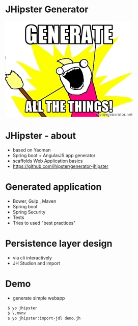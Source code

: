 # JHipster Generator
<img src="generate.jpg"/>


# JHipster - about
- based on Yaoman
- Spring boot + AngularJS app generator
- scaffolds Web Application basics
- https://github.com/jhipster/generator-jhipster

# Generated application
- Bower, Gulp , Maven
- Spring boot
- Spring Security
- Tests
- Tries to used "best practices"

# Persistence layer design
- via cli interactively
- JH Studion and import

# Demo
- generate simple webapp
```
 $ yo jhipster
 $ \.mvnv
 $ yo jhipster:import-jdl demo.jh

```